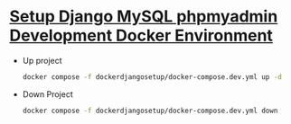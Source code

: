 # [Setup Django MySQL phpmyadmin Development Docker Environment](https://youtu.be/1rFHJFcp4Nk?si=fdn9dh12_i525rVs)

- Up project

    ```sh
    docker compose -f dockerdjangosetup/docker-compose.dev.yml up -d
    ```

- Down Project

    ```sh
    docker compose -f dockerdjangosetup/docker-compose.dev.yml down
    ```